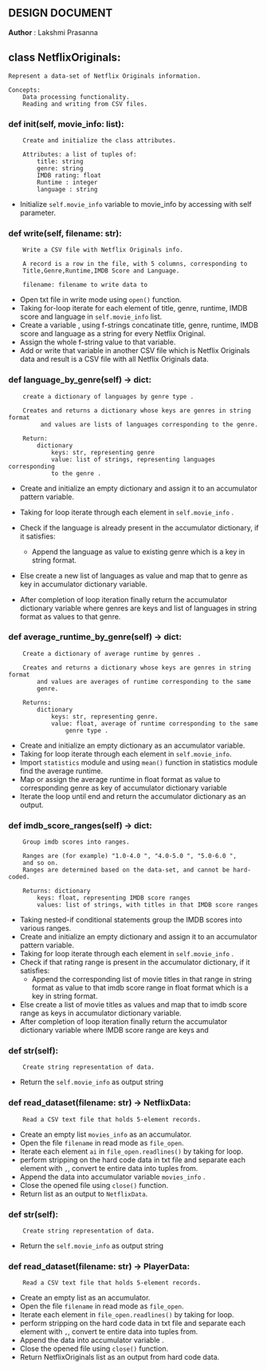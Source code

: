 
## DESIGN DOCUMENT
**Author** : Lakshmi Prasanna


## class NetflixOriginals:
    
    Represent a data-set of Netflix Originals information.

    Concepts:
        Data processing functionality.
        Reading and writing from CSV files.
    

### def __init__(self, movie_info: list):
        
        Create and initialize the class attributes.

        Attributes: a list of tuples of:
            title: string
            genre: string
            IMDB rating: float
            Runtime : integer
            language : string

* Initialize `self.movie_info` variable to movie_info by accessing with self parameter.        

### def write(self, filename: str):
        
        Write a CSV file with Netflix Originals info.

        A record is a row in the file, with 5 columns, corresponding to
        Title,Genre,Runtime,IMDB Score and Language.

        filename: filename to write data to


* Open txt file in write mode using `open()` function.
* Taking for-loop iterate for each element of title, genre, runtime, IMDB score and language in `self.movie_info` list.
* Create a variable , using f-strings concatinate title, genre, runtime, IMDB score and language
  as a string for every Netflix Original.
* Assign the whole f-string value to that variable.
* Add or write that variable in another CSV file which is Netflix Originals data and result is a CSV file with all Netflix Originals data.
        
### def language_by_genre(self) -> dict:
        
        create a dictionary of languages by genre type .

        Creates and returns a dictionary whose keys are genres in string format
             and values are lists of languages corresponding to the genre.

        Return:
            dictionary
                keys: str, representing genre
                value: list of strings, representing languages corresponding
                to the genre .

* Create and initialize an empty dictionary and assign it to an accumulator pattern variable.
* Taking for loop iterate through each element in `self.movie_info` .

 * Check if the language is already present in the accumulator dictionary, if it satisfies:
   * Append the language as value to existing genre which is a key in string format.
 * Else create a new list of languages as value and map that to genre as key in accumulator dictionary variable.
* After completion of loop iteration finally return the accumulator dictionary variable where genres are keys and 
list of languages in string format as values to that genre.


### def average_runtime_by_genre(self) -> dict:

        Create a dictionary of average runtime by genres .

        Creates and returns a dictionary whose keys are genres in string format
            and values are averages of runtime corresponding to the same
            genre.

        Returns:
            dictionary
                keys: str, representing genre.
                value: float, average of runtime corresponding to the same
                    genre type .

* Create and initialize an empty dictionary as an accumulator variable.
* Taking for loop iterate through each element in `self.movie_info`.
* Import `statistics` module and using `mean()` function in statistics module find the average runtime.
* Map or assign the average runtime in float format as value to corresponding genre as key of accumulator dictionary variable
* Iterate the loop until end and return the accumulator dictionary as an output.

### def imdb_score_ranges(self) -> dict:
        
        Group imdb scores into ranges.

        Ranges are (for example) "1.0-4.0 ", "4.0-5.0 ", "5.0-6.0 ",
        and so on.
        Ranges are determined based on the data-set, and cannot be hard-coded.

        Returns: dictionary
            keys: float, representing IMDB score ranges
            values: list of strings, with titles in that IMDB score ranges

* Taking nested-if conditional statements group the IMDB scores into various ranges.
* Create and initialize an empty dictionary and assign it to an accumulator pattern variable.
* Taking for loop iterate through each element in `self.movie_info` .
 * Check if that rating range is present in the accumulator dictionary, if it satisfies:
   * Append the corresponding list of movie titles in that range in string format as value
    to that imdb score range in float format which is a key in string format.
 * Else create a list of movie titles as values and map that to imdb score range as keys in accumulator dictionary variable.
* After completion of loop iteration finally return the accumulator dictionary variable where IMDB score range are keys and 

### def str(self):
        Create string representation of data.

* Return the `self.movie_info` as output string

### def read_dataset(filename: str) -> NetflixData:
        Read a CSV text file that holds 5-element records.

* Create an empty list  `movies_info` as an accumulator.
* Open the file `filename` in read mode as `file_open`.
* Iterate each element `ai` in  `file_open.readlines()` by taking for loop.
 * perform stripping on the hard code data in txt file and separate each element with `,`, convert te entire data into tuples from.
 * Append the data into accumulator variable `movies_info` .
* Close the opened file using `close()` function.
* Return list as an output to `NetflixData`.


### def str(self):
        Create string representation of data.
* Return the `self.movie_info` as output string

### def read_dataset(filename: str) -> PlayerData:
        Read a CSV text file that holds 5-element records.

* Create an empty list as an accumulator.
* Open the file `filename` in read mode as `file_open`.
* Iterate each element in  `file_open.readlines()` by taking for loop.
 * perform stripping on the hard code data in txt file and separate each element with `,`, convert te entire data into tuples from.
 * Append the data into accumulator variable  .
* Close the opened file using `close()` function.
* Return NetflixOriginals list as an output from hard code data.

